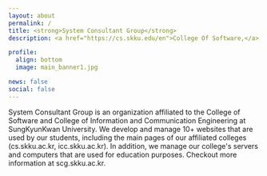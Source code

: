```yaml
---
layout: about
permalink: /
title: <strong>System Consultant Group</strong>
description: <a href="https://cs.skku.edu/en">College Of Software,</a> <a href="https://skku.edu">Sungkyunkwan University</a> 

profile:
  align: bottom
  image: main_banner1.jpg

news: false
social: false
---
```


System Consultant Group is an organization affiliated to the College of Software and College of Information and Communication Engineering at SungKyunKwan University. We develop and manage 10+ websites that are used by our students, including the main pages of our affiliated colleges (cs.skku.ac.kr, icc.skku.ac.kr). In addition, we manage our college's servers and computers that are used for education purposes. Checkout more information at scg.skku.ac.kr.



